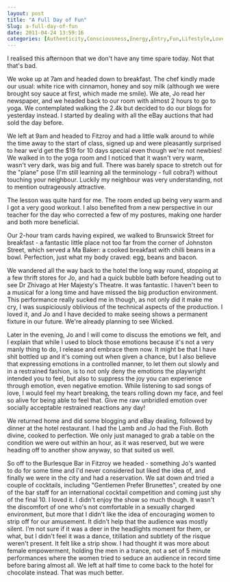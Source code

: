 ```yaml
---
layout: post
title: "A Full Day of Fun"
Slug: a-full-day-of-fun
date: 2011-04-24 13:59:16
categories: [Authenticity,Consciousness,Energy,Entry,Fun,Lifestyle,Love,Personal,Self Discovery]
---
```

I realised this afternoon that we don't have any time spare today. Not that that's bad.

We woke up at 7am and headed down to breakfast. The chef kindly made our usual: white rice with cinnamon, honey and soy milk (although we were brought soy sauce at first, which made me smile). We ate, Jo read her newspaper, and we headed back to our room with almost 2 hours to go to yoga. We contemplated walking the 2.4k but decided to do our blogs for yesterday instead. I started by dealing with all the eBay auctions that had sold the day before.

We left at 9am and headed to Fitzroy and had a little walk around to while the time away to the start of class, signed up and were pleasantly surprised to hear we'd get the $19 for 10 days special even though we're not newbies! We walked in to the yoga room and I noticed that it wasn't very warm, wasn't very dark, was big and full. There was barely space to stretch out for the "plane" pose (I'm still learning all the terminology - full cobra?) without touching your neighbour. Luckily my neighbour was very understanding, not to mention outrageously attractive.

The lesson was quite hard for me. The room ended up being very warm and I got a very good workout. I also benefited from a new perspective in our teacher for the day who corrected a few of my postures, making one harder and both more beneficial.

Our 2-hour tram cards having expired, we walked to Brunswick Street for breakfast - a fantastic little place not too far from the corner of Johnston Street, which served a Ma Baker: a cooked breakfast with chilli beans in a bowl. Perfection, just what my body craved: egg, beans and bacon.

We wandered all the way back to the hotel the long way round, stopping at a few thrift stores for Jo, and had a quick bubble bath before heading out to see Dr Zhivago at Her Majesty's Theatre. It was fantastic. I haven't been to a musical for a long time and have missed the big production environment. This performance really sucked me in though, as not only did it make me cry, I was suspiciously oblivious of the technical aspects of the production. I loved it, and Jo and I have decided to make seeing shows a permanent fixture in our future. We're already planning to see Wicked.

Later in the evening, Jo and I will come to discuss the emotions we felt, and I explain that while I used to block those emotions because it's not a very manly thing to do, I release and embrace them now. It might be that I have shit bottled up and it's coming out when given a chance, but I also believe that expressing emotions in a controlled manner, to let them out slowly and in a restrained fashion, is to not only deny the emotions the playwright intended you to feel, but also to suppress the joy you can experience through emotion, even negative emotion. While listening to sad songs of love, I would feel my heart breaking, the tears rolling down my face, and feel so alive for being able to feel that. Give me raw unbridled emotion over socially acceptable restrained reactions any day!

We returned home and did some blogging and eBay dealing, followed by dinner at the hotel restaurant. I had the Lamb and Jo had the Fish. Both divine, cooked to perfection. We only just managed to grab a table on the condition we were out within an hour, as it was reserved, but we were heading off to another show anyway, so that suited us well.

So off to the Burlesque Bar in Fitzroy we headed - something Jo's wanted to do for some time and I'd never considered but liked the idea of, and finally we were in the city and had a reservation. We sat down and tried a couple of cocktails, including "Gentlemen Prefer Brunettes", created by one of the bar staff for an international cocktail competition and coming just shy of the final 10. I loved it. I didn't enjoy the show so much though. It wasn't the discomfort of one who's not comfortable in a sexually charged environment, but more that I didn't like the idea of encouraging women to strip off for our amusement. It didn't help that the audience was mostly silent. I'm not sure if it was a deer in the headlights moment for them, or what, but I didn't feel it was a dance, titillation and subtlety of the risque weren't present. It felt like a strip show. I had thought it was more about female empowerment, holding the men in a trance, not a set of 5 minute performances where the women tried to seduce an audience in record time before baring almost all. We left at half time to come back to the hotel for chocolate instead. That was much better.
